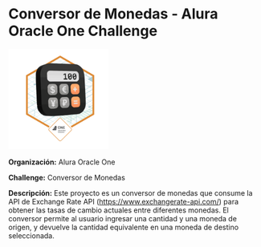 **Conversor de Monedas - Alura Oracle One Challenge**
=====================================================

  <img src="Badge-Conversor.png" width="200" height="200" alt="Imagen de ejemplo">

**Organización:** Alura Oracle One

**Challenge:** Conversor de Monedas

**Descripción:**
Este proyecto es un conversor de monedas que consume la API de Exchange Rate API (https://www.exchangerate-api.com/) para obtener las tasas de cambio actuales entre diferentes monedas. El conversor permite al usuario ingresar una cantidad y una moneda de origen, y devuelve la cantidad equivalente en una moneda de destino seleccionada.
